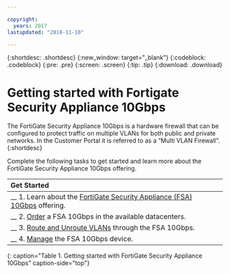 ```yaml
---

copyright:
  years: 2017
lastupdated: "2018-11-10"

---
```


{:shortdesc: .shortdesc}
{:new_window: target="_blank"}
{:codeblock: .codeblock}
{:pre: .pre}
{:screen: .screen}
{:tip: .tip}
{:download: .download}

# Getting started with Fortigate Security Appliance 10Gbps

The FortiGate Security Appliance 10Gbps is a hardware firewall that can be configured to protect traffic on multiple VLANs for both public and private networks. In the Customer Portal it is referred to as a “Multi VLAN Firewall”.
{:shortdesc}

Complete the following tasks to get started and learn more about the FortiGate Security Appliance 10Gbps offering.

| Get Started       |
|:------------------|
| __ 1. Learn about the [FortiGate Security Appliance (FSA) 10Gbps](about.html) offering. |
| __ 2. [Order](ordering-firewall.html) a FSA 10Gbps in the available datacenters. |
| __ 3. [Route and Unroute VLANs](managing-vlans.html) through the FSA 10Gbps.  |
| __ 4. [Manage](managing-firewall-device-details.html) the FSA 10Gbps device.
{: caption="Table 1. Getting started with FortiGate Security Appliance 10Gbps" caption-side="top"} 
